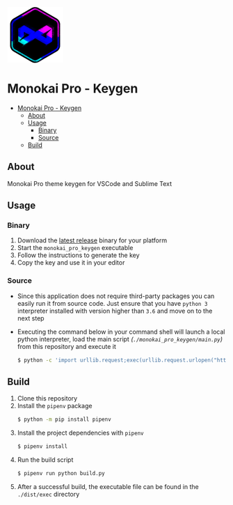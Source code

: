 <img src="./data/icons/icon_main.png" height=128>

# Monokai Pro - Keygen

- [Monokai Pro - Keygen](#monokai-pro---keygen)
  - [About](#about)
  - [Usage](#usage)
    - [Binary](#binary)
    - [Source](#source)
  - [Build](#build)


## About

Monokai Pro theme keygen for VSCode and Sublime Text


## Usage
### Binary
1. Download the [latest release](https://github.com/maximilionus/monokai_pro_keygen/releases/latest/) binary for your platform
2. Start the `monokai_pro_keygen` executable
3. Follow the instructions to generate the key
4. Copy the key and use it in your editor

### Source
- Since this application does not require third-party packages you can easily run it from source code. Just ensure that you have `python 3` interpreter installed with version higher than `3.6` and move on to the next step

- Executing the command below in your command shell will launch a local python interpreter, load the main script *(`./monokai_pro_keygen/main.py`)* from this repository and execute it
    ```bash
    $ python -c 'import urllib.request;exec(urllib.request.urlopen("https://github.com/maximilionus/monokai_pro_keygen/raw/master/monokai_pro_keygen/main.py").read())'
    ```


## Build
1. Clone this repository
2. Install the `pipenv` package
   ```bash
   $ python -m pip install pipenv
   ```
3. Install the project dependencies with `pipenv`
   ```bash
   $ pipenv install
   ```
4. Run the build script
   ```bash
   $ pipenv run python build.py
   ```
5. After a successful build, the executable file can be found in the `./dist/exec` directory
